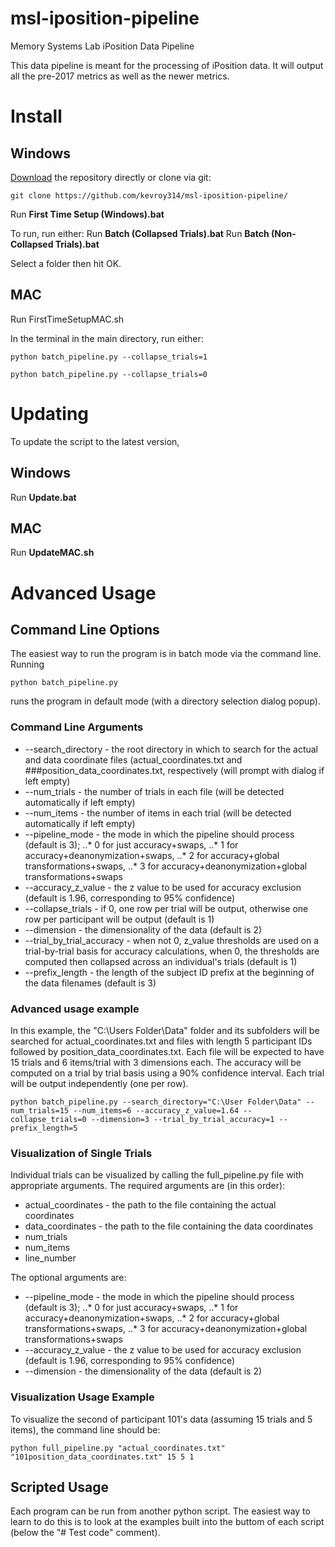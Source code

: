 # msl-iposition-pipeline
Memory Systems Lab iPosition Data Pipeline

This data pipeline is meant for the processing of iPosition data. It will output all the pre-2017 metrics as well as the newer metrics.

# Install

## Windows

[Download](https://github.com/kevroy314/msl-iposition-pipeline/archive/master.zip) the repository directly or clone via git:

```
git clone https://github.com/kevroy314/msl-iposition-pipeline/
```

Run **First Time Setup (Windows).bat**

To run, run either:
Run **Batch (Collapsed Trials).bat**
Run **Batch (Non-Collapsed Trials).bat**

Select a folder then hit OK.

## MAC

Run FirstTimeSetupMAC.sh

In the terminal in the main directory, run either:

```
python batch_pipeline.py --collapse_trials=1
```

```
python batch_pipeline.py --collapse_trials=0
```

# Updating

To update the script to the latest version,

## Windows

Run **Update.bat**

## MAC

Run **UpdateMAC.sh**

# Advanced Usage
## Command Line Options

The easiest way to run the program is in batch mode via the command line. Running

```
python batch_pipeline.py
```

runs the program in default mode (with a directory selection dialog popup).

### Command Line Arguments

* --search_directory - the root directory in which to search for the actual and data coordinate files (actual_coordinates.txt and ###position_data_coordinates.txt, respectively (will prompt with dialog if left empty)
* --num_trials - the number of trials in each file (will be detected automatically if left empty)
* --num_items - the number of items in each trial (will be detected automatically if left empty)
* --pipeline_mode - the mode in which the pipeline should process (default is 3); 
..* 0 for just accuracy+swaps, 
..* 1 for accuracy+deanonymization+swaps, 
..* 2 for accuracy+global transformations+swaps, 
..* 3 for accuracy+deanonymization+global transformations+swaps
* --accuracy_z_value - the z value to be used for accuracy exclusion (default is 1.96, corresponding to 95% confidence)
* --collapse_trials - if 0, one row per trial will be output, otherwise one row per participant will be output (default is 1)
* --dimension - the dimensionality of the data (default is 2)
* --trial_by_trial_accuracy - when not 0, z_value thresholds are used on a trial-by-trial basis for accuracy calculations, when 0, the thresholds are computed then collapsed across an individual\'s trials (default is 1)
* --prefix_length - the length of the subject ID prefix at the beginning of the data filenames (default is 3)

### Advanced usage example

In this example, the "C:\Users Folder\Data" folder and its subfolders will be searched for actual_coordinates.txt and files with length 5 participant IDs followed by position_data_coordinates.txt. Each file will be expected to have 15 trials and 6 items/trial with 3 dimensions each. The accuracy will be computed on a trial by trial basis using a 90% confidence interval. Each trial will be output independently (one per row).

```
python batch_pipeline.py --search_directory="C:\User Folder\Data" --num_trials=15 --num_items=6 --accuracy_z_value=1.64 --collapse_trials=0 --dimension=3 --trial_by_trial_accuracy=1 --prefix_length=5
```

### Visualization of Single Trials

Individual trials can be visualized by calling the full_pipeline.py file with appropriate arguments. The required arguments are (in this order):

* actual_coordinates - the path to the file containing the actual coordinates
* data_coordinates - the path to the file containing the data coordinates
* num_trials
* num_items
* line_number

The optional arguments are:

* --pipeline_mode - the mode in which the pipeline should process (default is 3); 
..* 0 for just accuracy+swaps, 
..* 1 for accuracy+deanonymization+swaps, 
..* 2 for accuracy+global transformations+swaps, 
..* 3 for accuracy+deanonymization+global transformations+swaps
* --accuracy_z_value - the z value to be used for accuracy exclusion (default is 1.96, corresponding to 95% confidence)
* --dimension - the dimensionality of the data (default is 2)

### Visualization Usage Example

To visualize the second of participant 101's data (assuming 15 trials and 5 items), the command line should be:

```
python full_pipeline.py "actual_coordinates.txt" "101position_data_coordinates.txt" 15 5 1
```

## Scripted Usage

Each program can be run from another python script. The easiest way to learn to do this is to look at the examples built into the buttom of each script (below the "# Test code" comment). 
